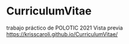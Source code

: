 # CurriculumVitae
trabajo práctico de POLOTIC 2021
Vista  previa https://krisscaroli.github.io/CurriculumVitae/
